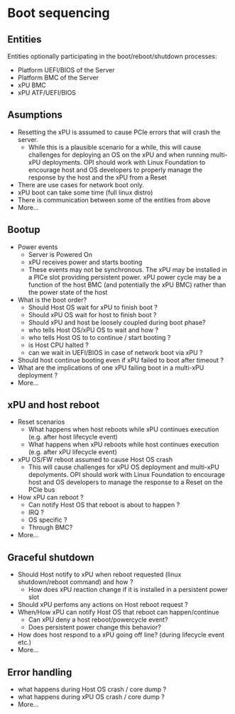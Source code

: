 # Boot sequencing

## Entities

Entities optionally participating in the boot/reboot/shutdown processes:

- Platform UEFI/BIOS of the Server
- Platform BMC of the Server
- xPU BMC
- xPU ATF/UEFI/BIOS

## Asumptions

- Resetting the xPU is assumed to cause PCIe errors that will crash the server.
  - While this is a plausible scenario for a while, this will cause challenges for deploying an OS on the xPU and when running multi-xPU deployments. OPI should work with Linux Foundation to encourage host and OS developers to properly manage the response by the host and the xPU from a Reset
- There are use cases for network boot only.
- xPU boot can take some time (full linux distro)
- There is communication between some of the entities from above
- More...

## Bootup

- Power events
  - Server is Powered On
  - xPU receives power and starts booting
  - These events may not be synchronous. The xPU may be installed in a PICe slot providing persistent power. xPU power cycle may be a function of the host BMC (and potentially the xPU BMC) rather than the power state of the host
- What is the boot order?
  - Should Host OS wait for xPU to finish boot ?
  - Should xPU OS wait for host to finish boot ?
  - Should xPU and host be loosely coupled during boot phase?
  - who tells Host OS/xPU OS to wait and how ?
  - who tells Host OS to to continue / start booting ?
  - is Host CPU halted ?
  - can we wait in UEFI/BIOS in case of network boot via xPU ?
- Should host continue booting even if xPU failed to boot after timeout ?
- What are the implications of one xPU failing boot in a multi-xPU deployment ?
- More...

## xPU and host reboot

- Reset scenarios
  - What happens when host reboots while xPU continues execution (e.g. after host lifecycle event)
  - What happens when xPU reboots while host continues execution (e.g. after xPU lifecycle event)
- xPU OS/FW reboot assumed to cause Host OS crash
  - This will cause challenges for xPU OS deployment and multi-xPU depolyments. OPI should work with Linux Foundation to encourage host and OS developers to manage the response to a Reset on the PCIe bus
- How xPU can reboot ? 
  - Can notify Host OS that reboot is about to happen ? 
  - IRQ ? 
  - OS specific ? 
  - Through BMC?
- More...

## Graceful shutdown

- Should Host notify to xPU when reboot requested (linux shutdown/reboot command) and how ?
  - How does xPU reaction change if it is installed in a persistent power slot
- Should xPU perfoms any actions on Host reboot request ?
- When/How xPU can notify Host OS that reboot can happen/continue
  - Can xPU deny a host reboot/powercycle event?
  - Does persistent power change this behavior?
- How does host respond to a xPU going off line? (during lifecycle event etc.)
- More...

## Error handling

- what happens during Host OS crash / core dump ?
- what happens during xPU OS crash / core dump ?
- More...
